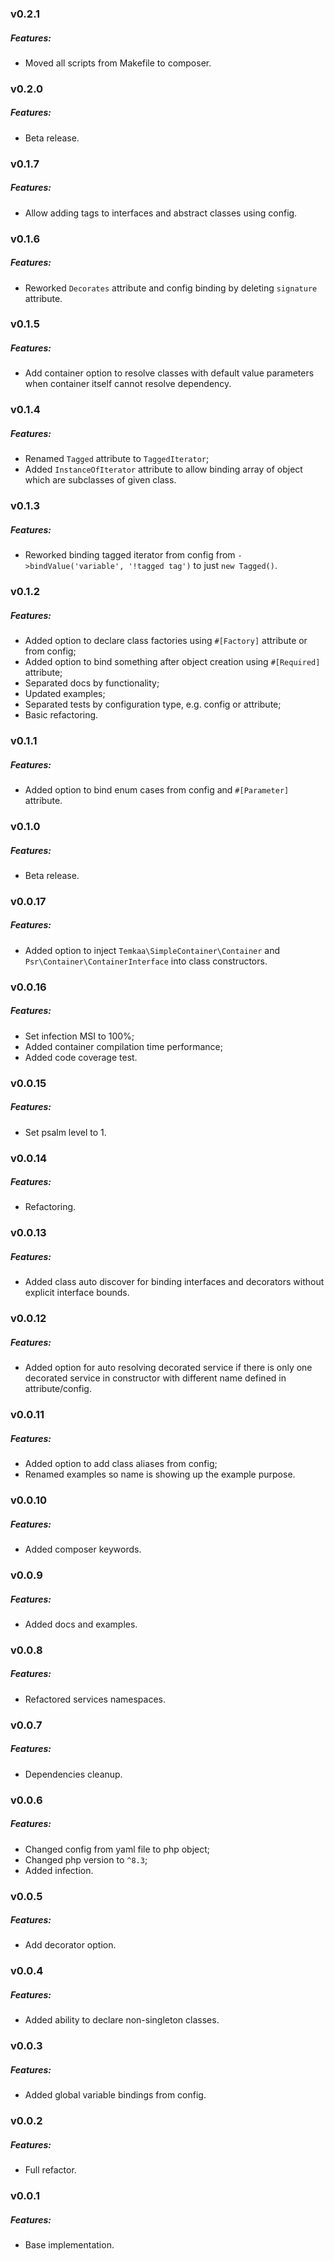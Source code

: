 ### v0.2.1
##### Features:
- Moved all scripts from Makefile to composer.

### v0.2.0
##### Features:
- Beta release.

### v0.1.7
##### Features:
- Allow adding tags to interfaces and abstract classes using config. 

### v0.1.6
##### Features:
- Reworked `Decorates` attribute and config binding by deleting `signature` attribute. 

### v0.1.5
##### Features:
- Add container option to resolve classes with default value parameters when container itself cannot resolve dependency. 

### v0.1.4
##### Features:
- Renamed `Tagged` attribute to `TaggedIterator`;
- Added `InstanceOfIterator` attribute to allow binding array of object which are subclasses of given class.

### v0.1.3
##### Features:
- Reworked binding tagged iterator from config from `->bindValue('variable', '!tagged tag')` to just `new Tagged()`.

### v0.1.2
##### Features:
- Added option to declare class factories using `#[Factory]` attribute or from config;
- Added option to bind something after object creation using `#[Required]` attribute;
- Separated docs by functionality;
- Updated examples;
- Separated tests by configuration type, e.g. config or attribute;
- Basic refactoring.

### v0.1.1
##### Features:
- Added option to bind enum cases from config and `#[Parameter]` attribute.

### v0.1.0
##### Features:
- Beta release.

### v0.0.17
##### Features:
- Added option to inject `Temkaa\SimpleContainer\Container` and `Psr\Container\ContainerInterface` into class constructors.

### v0.0.16
##### Features:
- Set infection MSI to 100%;
- Added container compilation time performance;
- Added code coverage test.

### v0.0.15
##### Features:
- Set psalm level to 1.

### v0.0.14
##### Features:
- Refactoring.

### v0.0.13
##### Features:
- Added class auto discover for binding interfaces and decorators without explicit interface bounds.

### v0.0.12
##### Features:
- Added option for auto resolving decorated service if there is only one decorated service in constructor with different
name defined in attribute/config.

### v0.0.11
##### Features:
- Added option to add class aliases from config;
- Renamed examples so name is showing up the example purpose.
 
### v0.0.10
##### Features:
- Added composer keywords.

### v0.0.9
##### Features:
- Added docs and examples.

### v0.0.8
##### Features:
- Refactored services namespaces. 

### v0.0.7
##### Features:
- Dependencies cleanup.

### v0.0.6
##### Features:
- Changed config from yaml file to php object;
- Changed php version to `^8.3`;
- Added infection.

### v0.0.5
##### Features:
- Add decorator option.

### v0.0.4
##### Features:
- Added ability to declare non-singleton classes.

### v0.0.3
##### Features:
- Added global variable bindings from config.

### v0.0.2
##### Features:
- Full refactor.

### v0.0.1
##### Features:
- Base implementation.
